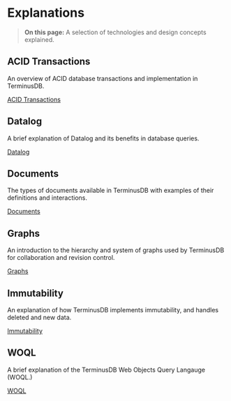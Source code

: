 <div class="tdb-bgi tdb-landing-bg"></div>

# Explanations

> **On this page:** A selection of technologies and design concepts explained.

## ACID Transactions

An overview of ACID database transactions and implementation in TerminusDB.   

[ACID Transactions](explanation/explanation-acid)

## Datalog

A brief explanation of Datalog and its benefits in database queries.

[Datalog](explanation/explanation-datalog)

## Documents

The types of documents available in TerminusDB with examples of their definitions and interactions.

[Documents](explanation/explanation-documents)

## Graphs

An introduction to the hierarchy and system of graphs used by TerminusDB for collaboration and revision control.

[Graphs](explanation/explanation-graphs)

## Immutability

An explanation of how TerminusDB implements immutability, and handles deleted and new data.  

[Immutability](explanation/explanation-immutability)

## WOQL

A brief explanation of the TerminusDB Web Objects Query Langauge (WOQL.)

[WOQL](explanation/explanation-woql)